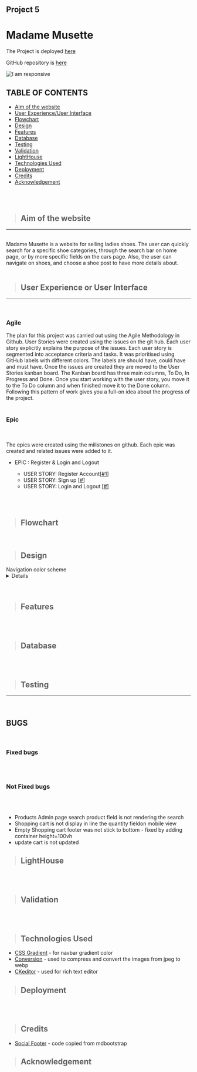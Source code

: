 ## Project 5

# Madame Musette

The Project is deployed [here](#) 

GitHub repository is [here](https://github.com/fitabigail/Madame-Musette) 

![I am responsive](#)

## TABLE OF CONTENTS
- [Aim of the website](#aim-of-the-website)
- [User Experience/User Interface](#user-experience-or-user-interface)
- [Flowchart](#flowchart)
- [Design](#design)
- [Features](#features)
- [Database](#database)
- [Testing](#testing)
- [Validation](#validation)
- [LightHouse](#lighthouse)
- [Technologies Used](#technologies-used)
- [Deployment](#deployment) 
- [Credits](#credits)
- [Acknowledgement](#acknowledgement)

</br></br>

> ## Aim of the website
---
</br>
Madame Musette is a website for selling ladies shoes. The user can quickly search for a specific shoe categories, through the search bar on home page, or by more specific fields on the cars page. Also, the user can navigate on shoes, and choose a shoe post to have more details about.  </br></br>


> ## User Experience or User Interface
---
</br>

### Agile
The plan for this project was carried out using the Agile Methodology in Github. User Stories were created using the issues on the git hub. Each user story explicitly explains the purpose of the issues. Each user story is segmented into acceptance criteria and tasks. It was prioritised using GitHub labels with different colors. The labels are should have, could have and must have. Once the issues are created they are moved to the User Stories kanban board. The Kanban board has three main columns, To Do, In Progress and Done. Once you start working with the user story, you move it to the To Do column and when finished move it to the Done column. Following this pattern of work gives you a full-on idea about the progress of the project.</br></br>



### Epic
</br></br>
The epics were created using the milistones on github. Each epic was created and related issues were added to it.  



- EPIC : Register & Login and Logout

    
    - USER STORY: Register Account[[#1](https://github.com/fitabigail/Madame-Musette/issues/1)]
    - USER STORY: Sign up [[#](#)]
    - USER STORY: Login and Logout [[#](#)]

    </br></br>


> ## Flowchart
</br>


> ## Design

<summary>Navigation color scheme</summary>
<details>

![Navigation](/images_reademe/design-nav-color.png)

</details>
</br></br>

> ## Features
</br></br>

> ## Database

</br></br>

> ## Testing
---
   
</br>

## **BUGS**
</br>

### Fixed bugs

</br></br>

### Not Fixed bugs
</br></br>

- Products Admin page search product field is not rendering the search
- Shopping cart is not display in line the quantity fieldon mobile view
- Empty Shopping cart footer was not stick to bottom - fixed by adding container height=100vh
- update cart is not updated
> ## LightHouse
</br></br>


> ## Validation

</br></br>

> ## Technologies Used

- [CSS Gradient](https://cssgradient.io/) - for navbar gradient color
- [Conversion](https://www.xconvert.com/) - used to compress and convert the images from jpeg to webp
- [CKeditor](https://pypi.org/project/django-ckeditor/) - used for rich text editor

> ## Deployment
</br></br>

> ## Credits
 
 - [Social Footer](https://mdbootstrap.com/docs/standard/extended/social-media-icons-footer/) - code copied from mdbootstrap

 > ## Acknowledgement